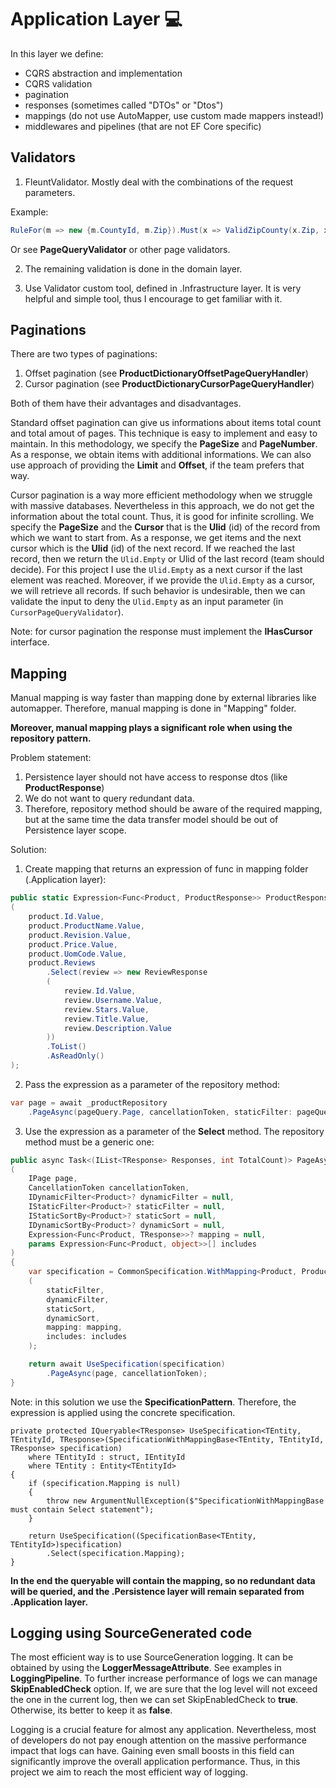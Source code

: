 ﻿# Application Layer :computer:

In this layer we define: 

- CQRS abstraction and implementation
- CQRS validation
- pagination
- responses (sometimes called "DTOs" or "Dtos")
- mappings (do not use AutoMapper, use custom made mappers instead!)
- middlewares and pipelines (that are not EF Core specific)

## Validators

1. FleuntValidator. Mostly deal with the combinations of the request parameters. 

Example:
```csharp
RuleFor(m => new {m.CountyId, m.Zip}).Must(x => ValidZipCounty(x.Zip, x.CountyId))
```

Or see **PageQueryValidator** or other page validators.

2. The remaining validation is done in the domain layer.

3. Use Validator custom tool, defined in .Infrastructure layer. It is very helpful and simple tool, thus I encourage to get familiar with it.

## Paginations

There are two types of paginations:

1. Offset pagination (see **ProductDictionaryOffsetPageQueryHandler**)
2. Cursor pagination (see **ProductDictionaryCursorPageQueryHandler**)

Both of them have their advantages and disadvantages.

Standard offset pagination can give us informations about items total count and total amout of pages. This technique is easy to implement and easy to maintain.
In this methodology, we specify the **PageSize** and **PageNumber**. As a response, we obtain items with additional informations. We can also use approach of providing the **Limit** and **Offset**, if the team prefers that way.

Cursor pagination is a way more efficient methodology when we struggle with massive databases. Nevertheless in this approach, we do not get the information about the total count. Thus, it is good for infinite scrolling.
We specify the **PageSize** and the **Cursor** that is the **Ulid** (id) of the record from which we want to start from. 
As a response, we get items and the next cursor which is the **Ulid** (id) of the next record. If we reached the last record, then we return the ```Ulid.Empty``` or Ulid of the last record (team should decide).
For this project I use the ```Ulid.Empty``` as a next cursor if the last element was reached. Moreover, if we provide the ```Ulid.Empty``` as a cursor, we will retrieve all records. 
If such behavior is undesirable, then we can validate the input to deny the ```Ulid.Empty``` as an input parameter (in ```CursorPageQueryValidator```). 

Note: for cursor pagination the response must implement the **IHasCursor** interface.

## Mapping 

Manual mapping is way faster than mapping done by external libraries like automapper. Therefore, manual mapping
is done in "Mapping" folder.

**Moreover, manual mapping plays a significant role when using the repository pattern.**

Problem statement: 
1. Persistence layer should not have access to response dtos (like **ProductResponse**)
2. We do not want to query redundant data.
3. Therefore, repository method should be aware of the required mapping, but at the same time the data transfer model should be out of Persistence layer scope.

Solution:
1. Create mapping that returns an expression of func in mapping folder (.Application layer):

```csharp
public static Expression<Func<Product, ProductResponse>> ProductResponse => product => new ProductResponse
(
    product.Id.Value,
    product.ProductName.Value,
    product.Revision.Value,
    product.Price.Value,
    product.UomCode.Value,
    product.Reviews
        .Select(review => new ReviewResponse
        (
            review.Id.Value,
            review.Username.Value,
            review.Stars.Value,
            review.Title.Value,
            review.Description.Value
        ))
        .ToList()
        .AsReadOnly()
);
```

2. Pass the expression as a parameter of the repository method:

```csharp
var page = await _productRepository
    .PageAsync(pageQuery.Page, cancellationToken, staticFilter: pageQuery.Filter, staticSort: pageQuery.SortBy, mapping: ProductMapping.ProductResponse);
```

3. Use the expression as a parameter of the **Select** method. The repository method must be a generic one:

```csharp
public async Task<(IList<TResponse> Responses, int TotalCount)> PageAsync<TResponse>
(
    IPage page,
    CancellationToken cancellationToken,
    IDynamicFilter<Product>? dynamicFilter = null,
    IStaticFilter<Product>? staticFilter = null,
    IStaticSortBy<Product>? staticSort = null,
    IDynamicSortBy<Product>? dynamicSort = null,
    Expression<Func<Product, TResponse>>? mapping = null,
    params Expression<Func<Product, object>>[] includes
)
{
    var specification = CommonSpecification.WithMapping<Product, ProductId, TResponse>.Create
    (
        staticFilter,
        dynamicFilter,
        staticSort,
        dynamicSort, 
        mapping: mapping, 
        includes: includes
    );

    return await UseSpecification(specification)
        .PageAsync(page, cancellationToken);
}
```

Note: in this solution we use the **SpecificationPattern**. Therefore, the expression is applied using the concrete specification.

```charp
private protected IQueryable<TResponse> UseSpecification<TEntity, TEntityId, TResponse>(SpecificationWithMappingBase<TEntity, TEntityId, TResponse> specification)
    where TEntityId : struct, IEntityId
    where TEntity : Entity<TEntityId>
{
    if (specification.Mapping is null)
    {
        throw new ArgumentNullException($"SpecificationWithMappingBase must contain Select statement");
    }

    return UseSpecification((SpecificationBase<TEntity, TEntityId>)specification)
        .Select(specification.Mapping);
}
```

**In the end the queryable will contain the mapping, so no redundant data will be queried, and the .Persistence layer will remain separated from .Application layer.**

## Logging using SourceGenerated code

The most efficient way is to use SourceGeneration logging. It can be obtained by using the **LoggerMessageAttribute**.
See examples in **LoggingPipeline**. To further increase performance of logs we can manage **SkipEnabledCheck** option. If, we 
are sure that the log level will not exceed the one in the current log, then we can set SkipEnabledCheck to **true**. Otherwise, its better to keep it as **false**.

Logging is a crucial feature for almost any application. Nevertheless, most of developers do not pay enough attention on the massive performance impact that logs can have.
Gaining even small boosts in this field can significantly improve the overall application performance. Thus, in this project we aim to reach the most efficient way of logging.